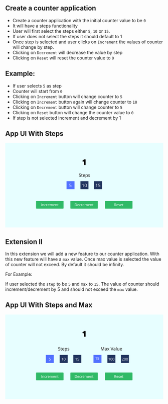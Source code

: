  ## Create a counter application

- Create a counter application with the initial counter value to be `0`
- It will have a steps functionality
- User will first select the steps either `5`, `10` or `15`.
- If user does not select the steps it should default to 1
- Once step is selected and user clicks on `Increment` the values of counter will change by step.
- Clicking on `Decrement` will decrease the value by step
- Clicking on `Reset` will reset the counter value to `0`

## Example:

- If user selects `5` as step
- Counter will start from `0`
- Clicking on `Increment` button will change counter to `5`
- Clicking on `Increment` button again will change counter to `10`
- Clicking on `Decrement` button will change counter to `5`
- Clicking on `Reset` button will change the counter value to `0`
- If step is not selected increment and decrement by 1

## App UI With Steps

![Counter App With Step](../assets/counter.png)

## Extension II

In this extension we will add a new feature to our counter application. With this new feature will have a `max` value. Once max value is selected the value of counter will not exceed. By default it should be infinity.

For Example:

If user selected the `step` to be `5` and `max` to `15`. The value of counter should increment/decrement by 5 and should not exceed the `max` value.

## App UI With Steps and Max

![Counter App With Step and Max](../assets/max.png)

